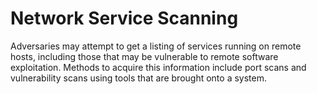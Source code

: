 # Network Service Scanning

Adversaries may attempt to get a listing of services running on remote hosts, including those that may be vulnerable to remote software exploitation. Methods to acquire this information include port scans and vulnerability scans using tools that are brought onto a system.